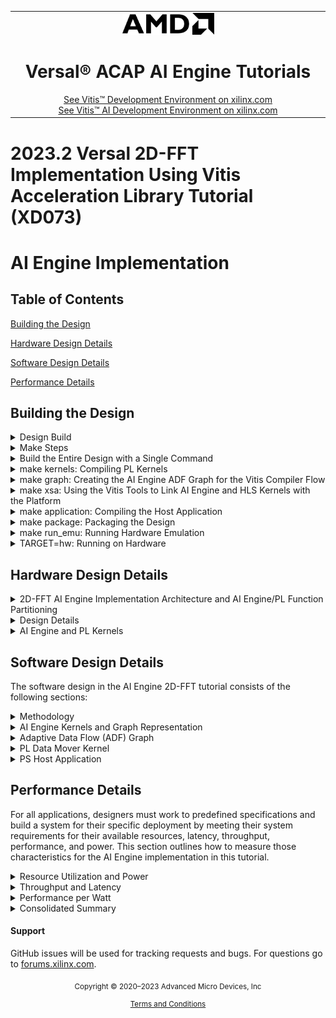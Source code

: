 ﻿<table class="sphinxhide" width="100%">
 <tr width="100%">
    <td align="center"><img src="https://raw.githubusercontent.com/Xilinx/Image-Collateral/main/xilinx-logo.png" width="30%"/><h1>Versal® ACAP AI Engine Tutorials</h1>
    <a href="https://www.xilinx.com/products/design-tools/vitis.html">See Vitis™ Development Environment on xilinx.com</br></a>
    <a href="https://www.xilinx.com/products/design-tools/vitis/vitis-ai.html">See Vitis™ AI Development Environment on xilinx.com</a>
    </td>
 </tr>
</table>

# 2023.2 Versal 2D-FFT Implementation Using Vitis Acceleration Library Tutorial (XD073)

# AI Engine Implementation 

## Table of Contents

[Building the Design](#Building-the-Design)

[Hardware Design Details](#Hardware-Design-Details)

[Software Design Details](#Software-Design-Details)

[Performance Details](#Performance-Details)

## Building the Design

<details>
<summary>Design Build</summary> 

### Design Build

In this section, you build and run the 2D-FFT design using the AI Engine implementation. You compile and integrate the AI Engine design into a larger system design (including the PL kernels and PS host application). Review the [Integrating the Application section in the AI Engine Documentation](https://docs.amd.com/r/en-US/ug1076-ai-engine-environment/Integrating-the-Application-Using-the-Vitis-Tools-Flow) for the general flow.

At the end of this section, the design flow generates a new directory (called `build/`). Underneath are sub-directories named `(cint16_dsns-cfloat_dsns)/fft2d_$(MAT_ROWS)x$(MAT_COLS)/x$(FFT_2D_INSTS)/` (for example, `cint16_dsns/fft2d_1024x2048/x1/`) depending on the datatype `${FFT_2D_DT}`, value of matrix dimensions `${MAT_ROWS}`, `${MAT_COLS}` and the number of instances `$(FFT_2D_INSTS)` chosen in the build. Each sub-directory contains the `hw_emu/` and/or `hw/` subfolders. The respective subfolders contain `Work/` and `libadf.a`, outputs from the AI Engine compiler, the host app executable, and the builds, targeted to `hw` or `hw_emu`, respectively. The `hw_emu/` subfolder contains the build for the hardware emulation. The `hw/` subfolder contains the build for hardware running on a VCK190 board.

</details>

<details>
<summary>Make Steps</summary> 

### Make Steps

To run the following `make` steps (that is, `make kernels`, `make graph`, and so on), you must be in the `AIE/` folder. The options that can be specified in the `make` steps are as follows.

`TARGET:` This can be set to `hw` or `hw_emu` to build the design in the hardware or hardware emulation flow, respectively. The default option is `hw_emu`.

`FFT_2D_INSTS:` This can be set to 1, 5, or 10 to build the design with the number of kernel instances. The default is `1`.

`ITER_CNT:` The number of iterations the design is run. The default is `16`.

`FFT_2D_PT`: FFT 2D point. Permissible values are `64`, `128`, `256`, `512`, and `2048`.

`FFT_2D_DT`: FFT 2D Datatype. Permissible values are `0` and `1` for cint16 and cfloat datatypes.

`MAT_ROWS x MAT_COLS:` Dimensions of the matrix (number of rows in the input matrix x number of cols in the input matrix). Permissible values are `32x64`, `64x128`, `128x256`, `256x512`, and `1024x2048`. The default is `1024x2048`. Automatically configured as `FFT_2D_PT/2, FFT_2D_PT`.

`EN_TRACE:` Flag to enable trace profiling. The default is `0` (disabled). `0` is disabled, and `1` is enabled.

The Makefile uses the following directory references:

```
## Relative fft_2d directory
RELATIVE_PROJECT_DIR := ./

## Absolute fft_2d directory = <user path>/Tutorials/AI_Engine/fft_2d
PROJECT_REPO := $(shell readlink -f $(RELATIVE_PROJECT_DIR))

DESIGN_REPO  := $(PROJECT_REPO)/design
AIE_SRC_REPO := $(DESIGN_REPO)/aie_src
HOST_APP_SRC := $(DESIGN_REPO)/host_app_src
PL_SRC_REPO  := $(DESIGN_REPO)/pl_src

SYSTEM_CONFIGS_REPO    := $(DESIGN_REPO)/system_configs
PROFILING_CONFIGS_REPO := $(DESIGN_REPO)/profiling_configs
EXEC_SCRIPTS_REPO      := $(DESIGN_REPO)/exec_scripts
VIVADO_METRICS_SCRIPTS_REPO := $(DESIGN_REPO)/vivado_metrics_scripts

BASE_BLD_DIR     := $(PROJECT_REPO)/build
FFT_2D_DT_DIR    := $(BASE_BLD_DIR)/cint16_dsns
FFTPT_BLD_DIR    := $(FFT_2D_DT_DIR)/fft2d_$(MAT_ROWS)x$(MAT_COLS)
INSTS_BLD_DIR    := $(FFTPT_BLD_DIR)/x$(FFT_2D_INSTS)
BUILD_TARGET_DIR := $(INSTS_BLD_DIR)/$(TARGET)

REPORTS_REPO := $(PROJECT_REPO)/reports_dir
BLD_REPORTS_DIR := $(REPORTS_REPO)/$(FFT_2D_DT_DIR_VAL)/fft2d_$(MAT_ROWS)x$(MAT_COLS)/x$(FFT_2D_INSTS)

EMBEDDED_PACKAGE_OUT := $(BUILD_TARGET_DIR)/package
EMBEDDED_EXEC_SCRIPT := run_script.sh

WORK_DIR         := Work
```

</details>

<details>
<summary>Build the Entire Design with a Single Command</summary>

### Build the Entire Design with a Single Command

If you are already familiar with the AI Engine and AMD Vitis&trade; kernel compilation flows, you can build the entire design for each case of `FFT_2D_INSTS` with one command:

```bash
make run (default hardware emulation, cint16 datatype, 1 instance, iterations=8, matrix dimentions rows=1024 and columns=2048, no trace-profiling )
```
or 

```bash
make run TARGET=hw FFT_2D_DT=0 FFT_2D_INSTS=5 ITER_CNT=16 EN_TRACE=1 FFT_2D_PT=64 (hardware, cint16 datatype, 5 instances, 16 iterations, enable trace profiling, matrix dimentions rows=32 and columns=64 )
```

This command runs the `make kernels`, ` make graph`, `make xsa`,`make an application`, `make package`, and `make run_emu` for hardware emulation or to run on hardware (VCK190 board) depending on the `TARGET` you specify. The settings also apply to the individual make steps listed below.

Each `make` step to build the design is specified in the following sections. These sections also detail the options used and the location of input and output files in each case. The generated files for each `FFT_2D_INSTS` are placed under an individual directory: `$(BUILD_TARGET_DIR)/`.

</details>

<details>
<summary>make kernels: Compiling PL Kernels</summary> 

### make kernels: Compiling PL Kernels

In this step, the Vitis compiler takes any Vitis compiler kernels (RTL or HLS C) in the PL region of the target platform (`xilinx_vck190_base_202320_1`) and the AI Engine kernels and graphs and compiles them into their respective XO files. The following commands compile the kernels (default `TARGET=hw_emu`, `FFT_2D_INSTS=1`, `ITER_CNT=16`, `FFT_2D_DT=0` and `FFT_2D_PT=2048`).

```
make kernels
```

The expanded command is as follows (for `dma_hls`):

```
mkdir -p $(BUILD_TARGET_DIR); \

cd $(BUILD_TARGET_DIR); \

v++ --target hw_emu --hls.clock 312500000:dma_hls --platform xilinx_vck190_base_202320_1 \
   --save-temps --temp_dir $(BUILD_TARGET_DIR)/_x --verbose -g -c -k dma_hls -D FFT_2D_DT=0 \
   $(DESIGN_REPO)/pl_src/dma_hls.cpp -o $(BUILD_TARGET_DIR)/dma_hls.hw_emu.xo
```

See [this page](https://docs.amd.com/r/en-US/ug1393-vitis-application-acceleration/v-Command) for a detailed description of all Vitis compiler switches. The following table provides a summary of the switches used.

|Switch|Description|
|  ---  |  ---  |
|--target \| -t [hw\|hw_emu]|Specifies the build target.|
|--platform \| -f|Specifies the name of a supported acceleration platform as specified by the $PLATFORM_REPO_PATHS environment variable or the full path to the platform XPFM file.|
|--save-temps \| -s|Directs the Vitis compiler command to save intermediate files/directories created during the compilation and link process. Use the `--temp_dir` option to specify a location to write the intermediate files to.|
|--temp_dir <string>|This allows you to manage the location where the tool writes temporary files created during the build process. The temporary results are written by the Vitis compiler, and then removed, unless the `--save-temps` option is also specified.|
|--verbose|Display verbose/debug information.|
|--compile \| -c|Required for compilation to generate XO files from kernel source files.|
|--kernel \<arg\>\|-k \<arg\>|Compile only the specified kernel from the input file. Only one -k option is allowed per Vitis compiler command.|
|--output \| -o|Specifies the name of the output file generated by the V++ command. The DMA HLS kernels output should be XO.|

|Input|Description|
|  ---  |  ---  |
|$(PL_SRC_REPO)/dma_hls.cpp|Defines the data mover PL kernel.|

|Output|Description|
|  ---  |  ---  |
|$(BUILD_TARGET_DIR)/dma_hls.hw_emu.xo|The data mover kernel object file.|

</details>

<details>
<summary>make graph: Creating the AI Engine ADF Graph for the Vitis Compiler Flow</summary>

### make graph: Creating the AI Engine ADF Graph for Vitis Compiler Flow

An ADF graph can be connected to an extensible Vitis platform (the graph I/Os can be connected to platform ports or ports on Vitis kernels through Vitis compiler connectivity directives).

* The AI Engine ADF C++ graph of the design contains AI Engine kernels and PL kernels.
* All interconnects between kernels are defined in the C++ graph
* All interconnections to external I/O are fully specified in the C++ simulation testbench (`graph.cpp`) that instantiates the C++ ADF graph object.

To compile the graph using the Makefile flow type (default `FFT_2D_DT=0`, `TARGET=hw_emu`, `FFT_2D_INSTS=1`, `ITER_CNT=16`, `EN_TRACE=0`, `FFT_2D_PT=2048`):

```
make graph
```

The following AI Engine compiler command compiles the AI Engine design graph:

```
cd $(BUILD_TARGET_DIR); \

aiecompiler -include=$(AIE_SRC_REPO) -include=<DSPLIB_ROOT>/L1/include/aie \
   -include=<DSPLIB_ROOT>/L1/src/aie \
   -include=<DSPLIB_ROOT>/L1/tests/aie/inc \
   -include=<DSPLIB_ROOT>/L1/tests/aie/src \
   -include=<DSPLIB_ROOT>/L2/include/aie \
   -include=<DSPLIB_ROOT>/L2/tests/aie/common/inc \
   --verbose --Xpreproc="-DFFT2D_INSTS=1" --Xpreproc="-DMAT_ROWS=1024" --Xpreproc="-DMAT_COLS=2048" --Xpreproc="-DFFT_2D_DT=0" \
   --platform=<PLATFORM_REPO_PATHS/xilinx_vck190_base_202320_1>/xilinx_vck190_base_202320_1.xpfm \
   --log-level=5 --test-iterations=2 --dataflow --heapsize=7000 \
   --Xchess="main:bridge.llibs=softfloat m" --workdir=Work $(AIE_SRC_REPO)/graph.cpp 2>&1 | tee -a aiecompiler.log 

 ```

See [this page](https://docs.amd.com/r/en-US/ug1076-ai-engine-environment) for full AI Engine programming environment documentation.

The following table provides a summary of the switches used.

|Switch|Description|
|  ---  |  ---  |
|--include=\<string\>|Specify compile-time include directory (zero or more).|
|--verbose\|-v|Verbose output of the AI Engine compiler emits compiler messages at various stages of compilation. These debug and tracing logs provide useful messages on the compilation process.|
|--Xpreproc="-D\<Pre-processor Macro String\>"|Specify compile time macro.|
|--Xchess="\<Chess Make Options\>"|Specify compile time chess make options; "main:bridge.llibs=softfloat m" enables floating point operations.|
|--heapsize=\<int\>|Heap size in bytes.|
|--log-level=\<int\>|Log level for verbose logging (default=1).|
|--workdir=\<string\>|By default, the compiler writes all outputs to a sub-directory of the current directory, called Work. Use this option to specify a different output directory.|

The following is a description of the output objects that results from executing the AI Engine compiler (`aiecompiler`) command.

|Inputs Sources|Description|
|  ---  |  ---  |
|$(AIE_SRC_REPO)/graph.cpp|Defines the row wise and col wise FFT graph objects.|

|Output Objects|Description|
|  ---  |  ---  |
|$(BUILD_TARGET_DIR)/libadf.a|Compiled AI Engine design graph.|
|$(BUILD_TARGET_DIR)/Work/|Directory that contains all outputs of the AI Engine compiler.|
</details>

<details>
<summary>make xsa: Using the Vitis Tools to Link AI Engine and HLS Kernels with the Platform</summary>

### make xsa: Using the Vitis Tools to Link AI Engine and HLS Kernels with the Platform

After the AI Engine kernels and graph and PL HLS kernels have been compiled, you can use the Vitis compiler to link them with the platform to generate aN XSA file.

The Vitis tools allow you to integrate the AI Engine, HLS, and RTL kernels into an existing extensible platform. This is an automated step from a software developer perspective where the hardware designer provides the platform chosen. Alternatively, you can use one of the many extensible base platforms provided by AMD and the Vitis tools to build the hardware design and integrate the AI Engine and PL kernels.
 
To test this feature in this tutorial, use the base VCK190 platform to build the design. The command to run this step is shown in the following example (default `TARGET=hw_emu`, `FFT_2D_INSTS=1`, `ITER_CNT=16`, `EN_TRACE=0`, `FFT_2D_PT=2048`):

```
make xsa
``` 

The expanded command is as follows:

```
cd $(BUILD_TARGET_DIR);	\

v++ -l --platform xilinx_vck190_base_202320_1 --save-temps \
   --temp_dir $(BUILD_TARGET_DIR)/_x --verbose -g --clock.freqHz 312500000:dma_hls_0 \
   --clock.defaultTolerance 0.001 --config $(SYSTEM_CONFIGS_REPO)/x1.cfg \
   --vivado.prop fileset.sim_1.xsim.simulate.log_all_signals=true \
   -t hw_emu -o $(BUILD_TARGET_DIR)/vck190_aie_fft_2d.hw_emu.xsa \
   $(BUILD_TARGET_DIR)/dma_hls.hw_emu.xo \
   $(BUILD_TARGET_DIR)/libadf.a

```

If `EN_TRACE` is enabled, the following Vitis compiler flags are also set:

```
   --profile.data dma_hls:all:all or profile.data dma_hls:all:strmInp_from_colwiseFFT (for higher instances) \
   --profile.trace_memory DDR

```
For higher values of `FFT_2D_INSTS`, only the `strmInp_from_colwiseFFT` port is profiled to avoid too much data.

See [this page](https://docs.amd.com/r/en-US/ug1393-vitis-application-acceleration/Building-the-Device-Binary) for a detailed description of Vitis linking options.

|Switch|Description|
|  ---  |  ---  |
|--platform \| -f|Specifies the name of a supported acceleration platform as specified by the $PLATFORM_REPO_PATHS environment variable or the full path to the platform XPFM file.|
|--save-temps \| -s|Directs the V++ command to save intermediate files/directories created during the compilation and link process. Use the `--temp_dir` option to specify a location to write the intermediate files to.|
|--temp_dir <string>|This allows you to manage the location where the tool writes temporary files created during the build process. The temporary results are written by the Vitis compiler, and then removed, unless the `--save-temps` option is also specified.|
|--verbose|Display verbose/debug information.|
|--config <config_file>|Specifies a configuration file containing V++ switches.|
|--output \| -o|Specifies the name of the output file generated by the V++ command. In this design the outputs of the DMA HLS kernels and the PL kernels interfacing with the AI Engine are in XO files.|
|--profile.data [<kernel_name>\|all]:[<cu_name>\|all]:[<interface_name>\|all]\(:[counters\|all]\)|Enables monitoring of data ports through the monitor IPs. This option needs to be specified during linking. See [this page](https://docs.amd.com/r/en-US/ug1393-vitis-application-acceleration/profile-Options) for detailed profiling options.|
|--profile.trace_memory \<FIFO\>:\<size\>\|\<MEMORY\>[\<n\>]|When building the hardware target \(-t=hw\), use this option to specify the type and amount of memory to use for capturing trace data. See [this page](https://docs.amd.com/r/en-US/ug1393-vitis-application-acceleration/profile-Options) for detailed profiling options.|

The information to tell the linker how to connect the AI Engine and PL kernels together is described in a configuration file, `system_configs/x$(FFT_2D_INSTS).cfg`. The file describes the overall connection scheme of the system.

```
[connectivity]
nk=dma_hls:1:dma_hls_0

#Connections For FFT-2D Insts 0...
stream_connect=dma_hls_0.strmOut_to_rowiseFFT:ai_engine_0.DataIn0
stream_connect=ai_engine_0.DataOut0:dma_hls_0.strmInp_from_rowiseFFT
stream_connect=dma_hls_0.strmOut_to_colwiseFFT:ai_engine_0.DataIn1
stream_connect=ai_engine_0.DataOut1:dma_hls_0.strmInp_from_colwiseFFT

[advanced]
## Disable Profiling in hw_emu so that it is faster...
param=hw_emu.enableProfiling=false



```

See [this page](https://docs.amd.com/r/en-US/ug1393-vitis-application-acceleration/Vitis-Compiler-Configuration-File) for a detailed description of the Vitis compiler configuration file.


|Switch|Comment|
|  ---  |  ---  |
|--connectivity.nk|Number of kernels. `dma_hls:1:dma_hls_0` means that the Vitis compiler should instantiate one dma_hls kernel and name the instance `dma_hls_0`.|
|--connectivity.stream_connect|How the kernels will connect to IPs, platforms, or other kernels. The output of the AI Engine compiler tells you the interfaces that need to be connected. `dma_hls_0.strmOut_to_rowiseFFT:ai_engine_0.DataIn0` means that the Vitis compiler should connect the port `strmOut_to_rowiseFFT` of the `dma_hls` PL kernel to the shim channel of the AI Engine with the logical name `DataIn0`, defined in `$(AIE_SRC_REPO)/graph.cpp` as part of the PLIO instantiation.|
|param=compiler.addOutputTypes=hw_export| This option tells the Vitis compiler that besides creating an XSA file, it also outputs an XSA file which is needed to create a post-Vivado fixed platform for Vitis software development.|

The Vitis compiler calls the AMD Vivado&trade; IP integrator under the hood to build the design. The platform and kernels are input to the Vivado Design Suite, which produces a simulation XSA or an XSA after running place and route on the design. The point at which the XSA is produced from Vivado depends on the `-target` option set on the Vitis compiler command line. 

You can now view the Vivado project, which is located in the `$(BUILD_TARGET_DIR)/_x/link/vivado/vpl/prj` directory. You have now generated the XSA file that will be used to execute your design on the platform.

</details>

<details>
<summary>make application: Compiling the Host Application</summary> 

### make application: Compiling the Host Application

You can compile the host application by following the typical cross-compilation flow for the Cortex A72. To build the application, run the following command (default `FFT_2D_DT=0`, `FFT_2D_INSTS=1`, `ITER_CNT=16`, `FFT_2D_PT=2048`):

```
make application
```
or

```
cd $(BUILD_TARGET_DIR);	\

aarch64-xilinx-linux-g++ -mcpu=cortex-a72.cortex-a53 -march=armv8-a+crc -fstack-protector-strong\
   -D_FORTIFY_SOURCE=2 -Wformat -Wformat-security -Werror=format-security --sysroot=$(SDKTARGETSYSROOT) -O -c\
   -std=c++14 -D__linux__ -D__PS_ENABLE_AIE__ -DXAIE_DEBUG -DFFT2D_INSTS=1 -DITER_CNT=8 -DFFT_2D_DT=0\
   -DMAT_ROWS=1024 -DMAT_COLS=2048 -I$(SDKTARGETSYSROOT)/usr/include/xrt -I$(XILINX_VITIS)/aietools/include/\
   -I$(SDKTARGETSYSROOT)/usr/include -I$(SDKTARGETSYSROOT)/usr/lib -I$(AIE_SRC_REPO) -I$(HOST_APP_SRC)\
   -I$(DSPLIB_ROOT)/L1/include/aie -I$(DSPLIB_ROOT)/L1/src/aie -I$(DSPLIB_ROOT)/L1/tests/aie/inc\
   -I$(DSPLIB_ROOT)/L1/tests/aie/src -I$(DSPLIB_ROOT)/L2/include/aie -I$(DSPLIB_ROOT)/L2/tests/aie/common/inc\
   $(BUILD_TARGET_DIR)/$(WORK_DIR)/ps/c_rts/aie_control_xrt.cpp -o $(BUILD_TARGET_DIR)/app_control.o

aarch64-xilinx-linux-g++ -mcpu=cortex-a72.cortex-a53 -march=armv8-a+crc -fstack-protector-strong\
   -D_FORTIFY_SOURCE=2 -Wformat -Wformat-security -Werror=format-security --sysroot=$(SDKTARGETSYSROOT) -O -c\
   -std=c++14 -D__linux__ -D__PS_ENABLE_AIE__ -DXAIE_DEBUG -DFFT2D_INSTS=1 -DITER_CNT=16 -DFFT_2D_DT=0\
   -DMAT_ROWS=1024 -DMAT_COLS=2048 -I$(SDKTARGETSYSROOT)/usr/include/xrt -I$(XILINX_VITIS)/aietools/include/\
   -I$(SDKTARGETSYSROOT)/usr/include -I$(SDKTARGETSYSROOT)/usr/lib -I$(AIE_SRC_REPO) -I$(HOST_APP_SRC)\
   -I$(DSPLIB_ROOT)/L1/include/aie -I$(DSPLIB_ROOT)/L1/src/aie -I$(DSPLIB_ROOT)/L1/tests/aie/inc\
   -I$(DSPLIB_ROOT)/L1/tests/aie/src -I$(DSPLIB_ROOT)/L2/include/aie -I$(DSPLIB_ROOT)/L2/tests/aie/common/inc\
   $(HOST_APP_SRC)/fft_2d_aie_app.cpp -o $(BUILD_TARGET_DIR)/fft_2d_aie_app.o -L$(SDKTARGETSYSROOT)/usr/lib\
   -L$(XILINX_VITIS)/aietools/lib/aarch64.o -L$(XILINX_VITIS)/aietools/lib/lnx64.o -ladf_api_xrt -lxrt_coreutil

aarch64-xilinx-linux-g++ -mcpu=cortex-a72.cortex-a53 -march=armv8-a+crc -fstack-protector-strong
   -D_FORTIFY_SOURCE=2 -Wformat -Wformat-security -Werror=format-security --sysroot=$(SDKTARGETSYSROOT)\
   $(BUILD_TARGET_DIR)/app_control.o $(BUILD_TARGET_DIR)/fft_2d_aie_app.o -L$(SDKTARGETSYSROOT)/usr/lib\
   -L$(XILINX_VITIS)/aietools/lib/aarch64.o -L$(XILINX_VITIS)/aietools/lib/lnx64.o\
   -ladf_api_xrt -lxrt_coreutil -o $(BUILD_TARGET_DIR)/fft_2d_aie_xrt.elf
```

See [this page](https://xilinx.github.io/XRT/master/html/index.html) for XRT documentation. See [this page](https://docs.amd.com/r/en-US/ug1393-vitis-application-acceleration/Best-Practices-for-Host-Programming) for details of host application programming.


|Switch|Description|
|  ---  |  ---  |
|-O \| Optimize.| Optimizing compilation takes more time and a lot more memory for a large function. With -O, the compiler tries to reduce code size and execution time, without performing any of the optimizations that can take a great deal of compilation time.|
|-D__linux__|
|-DXAIE_DEBUG|Enable debug interface capabilities where certain core status, event status, or stack trace can be dumped out.|
|-D\<Pre-processor Macro String\>=\<value\>|Pass pre-processor macro definitions to the cross-compiler.|
|-I \<dir\>|Add the directory `dir` to the list of directories to be searched for header files.|
|-o \<file\>|Place output in file `<file>`. This applies regardless of the output being produced, whether it be an executable file, an object file, an assembler file, or preprocessed C code.|
|--sysroot=\<dir\>|Use `dir` as the logical root directory for headers and libraries. For example, if the compiler normally searches for headers in `/usr/include` and libraries in `/usr/lib`, it instead searches `dir/usr/include` and `dir/usr/lib`. This is automatically set by the `env_setup.sh` script.|
|-l\<library\>|Search the library named `library` when linking. The 2D-FFT tutorial requires the `adf_api_xrt` and `xrt_coreutil` libraries.|
|-L \<dir\>|Add directory `<dir>` to the list of directories to be searched for `-l`.|

The following is a description of the input sources compiled by the AI Engine compiler command. 

|Inputs Sources|Description|
|  ---  |  ---  |
|$(HOST_APP_SRC)/fft_2d_aie_app.cpp|Source application file for the `fft_2d_aie_xrt.elf` that will run on an A72 processor.|
|$(BUILD_TARGET_DIR)/Work/ps/c_rts/aie_control_xrt.cpp|This is the AI Engine control code generated implementing the graph APIs for the Lenet graph.|

The following is a description of the output objects that results from executing the AI Engine compiler command with the above inputs and options. 

|Output Objects|Description|
|  ---  |  ---  |
|$(BUILD_TARGET_DIR)/fft_2d_aie_xrt.elf|The executable that will run on an A72 processor.|

</details>

<details>
<summary>make package: Packaging the Design</summary> 

### make package: Packaging the Design

With the AI Engine outputs created, and the new platform, you can now generate the programmable device image (PDI) and a package to be used on an SD card. The PDI contains all the executables, bitstreams, and device configurations. The packaged SD card directory contains everything to boot Linux, the generated applications, and the XCLBIN.

The command to run this step is as follows (default `TARGET=hw_emu`, `EN_TRACE=0`, `FFT_2D_DT=0`, `FFT_2D_INSTS=1`, and `FFT_2D_PT=2048`):

```
make package
``` 

or

```
cp $(PROJECT_REPO)/run_script.sh $(BUILD_TARGET_DIR)/
cd$(BUILD_TARGET_DIR);	\

v++ -p -t hw --save-temps --temp_dir $(BUILD_TARGET_DIR)/_x -f xilinx_vck190_base_202320_1\
   --package.rootfs $(XLNX_VERSAL)/rootfs.ext4\
   --package.kernel_image $(XLNX_VERSAL)/Image --package.boot_mode=sd\
   --package.out_dir $(BUILD_TARGET_DIR)/package --package.image_format=ext4\
   --package.sd_file $(BUILD_TARGET_DIR)/fft_2d_aie_xrt.elf \
   $(BUILD_TARGET_DIR)/vck190_aie_fft_2d.hw.xsa $(BUILD_TARGET_DIR)/libadf.a \
   --package.defer_aie_run \
```

If `EN_TRACE` is enabled, the following Vitis compiler flags are also set:

```
   --package.sd_file $(PROFILING_CONFIGS_REPO)/xrt.ini
```

If `XRT_ROOT` is set, the following Vitis compiler flags are also set:

```
   --package.sd_dir $(XRT_ROOT)
```

See [this page](https://docs.amd.com/r/en-US/ug1076-ai-engine-environment/Packaging) for more details about packaging the system.

|Switch|Description|
|  ---  |  ---  |
|--target \| -t [hw\|hw_emu]|Specifies the build target.|
|--package \| -p|Packages the final product at the end of the Vitis compile and link build process.|
|--package.rootfs \<arg\>|Where \<arg\> specifies the absolute or relative path to a processed Linux root file system file. The platform RootFS file is available for download from xilinx.com. Refer to the [Vitis Software Platform Installation](https://docs.amd.com/r/en-US/ug1393-vitis-application-acceleration/Installation) for more information.|
|--package.kernel_image \<arg\>|Where \<arg\> specifies the absolute or relative path to a Linux kernel image file. Overrides the existing image available in the platform. The platform image file is available for download from xilinx.com. Refer to the [Vitis Software Platform Installation](https://docs.amd.com/r/en-US/ug1393-vitis-application-acceleration/Installation) for more information.|
|--package.boot_mode \<arg\>|Where \<arg\> specifies <ospi\|qspi\|sd>. Boot mode used for running the application in emulation or on hardware.|
|--package.image_format|Where \<arg\> specifies the \<ext4\|fat32\> output image file format. `ext4` is the Linux file system and `fat32` is the Windows file system.|
|--package.sd_file|Where \<arg\> specifies an ELF or other data file to package into the `sd_card` directory/image. This option can be used repeatedly to specify multiple files to add to the `sd_card` directory.|
|--package.defer_aie_run| Load the AI Engine application with the ELF file, but wait to run it until graph run directs it. This is required in the PS based AI Engine flow.|

|Inputs Sources|Description|
|  ---  |  ---  |
|$(PLATFORM_REPO_PATHS)/sw/versal/xrt|The PS host application needs the XRT headers in this folder to execute.|
|$(PLATFORM_REPO_PATHS)/sw/versal/xilinx-versal/rootfs.ext4|The root filesystem file for PetaLinux.|
|$(PLATFORM_REPO_PATHS)/sw/versal/xilinx-versal/Image|The pre-built PetaLinux image that the processor boots from.|
|$(BUILD_TARGET_DIR)/fft_2d_aie_xrt.elf|The PS host application executable created in the `make application` step.|
|$(BUILD_TARGET_DIR)/vck190_aie_fft_2d.hw_emu.xsa|The XSA file created in the `make xsa` step.|
|$(BUILD_TARGET_DIR)/libadf.a|The compiled AI Engine design graph created in the `make graph` step.|

The Vitis compiler package step output is the package directory containing the contents to run hardware emulation.

|Output Objects|Description|
|  ---  |  ---  |
|$(BUILD_TARGET_DIR)/package|The hardware emulation package that contains the boot file, hardware emulation launch script, PLM and PMC boot files, PMC and QEMU command argument specification files, and Vivado simulation folder.|

</details>

<details>
<summary>make run_emu: Running Hardware Emulation</summary>

### make run_emu: Running Hardware Emulation

After packaging, everything is set to run hardware emulation. To run emulation, use the following command (default `TARGET=hw_emu`):

```
make run_emu 
```

or

```
###########################################################################
Hardware Emulation Goto:
$(BUILD_TARGET_DIR)/package

and do:
./launch_hw_emu.sh or ./launch_hw_emu.sh -g (for waveform viewer)...

```

When hardware emulation is launched, you see the QEMU simulator load. Wait for the autoboot countdown to go to zero. After a few minutes, the root Linux prompt comes up:

```bash
root@versal-rootfs-common-2023_2:~#
```

After the root prompt comes up, run the following commands to run the design:  

```
mount /dev/mmcblk0p1 /mnt
cd /mnt
./fft_2d_aie_xrt.elf a.xclbin
```

The `fft_2d_aie_xrt.elf` executes. After a few minutes, you should see the output with `TEST PASSED` on the console. When this is shown, run the following keyboard command to exit the QEMU instance:

```
#To exit QEMU Simulation
Press Ctrl+A, let go of the keyboard, and then press x 
```

To run with waveform, do the following:

```
cd $(BUILD_TARGET_DIR)/package
./launch_hw_emu.sh -g
```

The XSIM Waveform Viewer is launched. Drag and drop the signals into the viewer and click **Play** to start the emulation. Return to the terminal and wait for the Linux prompt to appear. In the XSIM Waveform Viewer, you see the signals you added to the waveform adjusting over the execution of the design. When done, hit the pause button and close the window to end the emulation.

The following figure shows a waveform view of the 32x64 - 1x design.

![Image of 2D-FFT AIE HW_EMU Run Waveform View For 32x64-1x Design](images/fft_2d_aie_hw_emu_waveform_view_32x64_x1.PNG)

</details>

<details>
<summary>TARGET=hw: Running on Hardware</summary>

### Running on Hardware

To run the design in hardware, rerun the following `make` steps with `TARGET=hw` and other applicable options (see the preceding `make` steps previously specified).

```
make kernels TARGET=hw
make xsa TARGET=hw 
make package TARGET=hw 
```

These commands create a `$(BUILD_TARGET_DIR)` folder with the kernels, XSA, and `package` for a hardware run.

Run the following step to set up the execution file, generated images, and base images (`$(BUILD_TARGET_DIR)/package/sd_card` and `$(BUILD_TARGET_DIR)/package/sd_card.img`).

```
make run_emu TARGET=hw 
```

These commands create a `build/hw` folder with the kernels, XSA, and `package` for a hardware run. Follow steps 1-9 to run the `fft_2d_aie_xrt.elf` executable on your VCK190 board.

**Step 1.** Ensure your board is powered off.

**Step 2.** Use an SD card writer (such as balenaEtcher) to flash the `sd_card.img` file to an SD card.

**Step 3.** Plug the flashed SD card into the top slot of the VCK190 board.

**Step 4.** Set the switch (`SW1 Mode\[3:0\]=1110 = OFF OFF OFF ON`).

**Step 5.** Connect your computer to the VCK190 board using the USB cable included with the board.

**Step 6.** Open a TeraTerm terminal and select the correct COM port. Set the port settings to the following:

```
Port: <COMMXX>
Speed: 115200
Data: 8 bit
Parity: none
Stop Bits: 1 bit
Flow control: none
Transmit delay: 0 msec/char 0 msec/line
```

**Step 7.** Power on the board.

**Step 8.** Wait until you see the `root@versal-rootfs-common-2023_2` Linux command prompt. Press **Enter** a few times to get past any `xinit` errors.

**Step 9.** Run the following commands in the TeraTerm terminal:

```
mount /dev/mmcblk0p1 /mnt
cd /mnt
./fft_2d_aie_xrt.elf a.xclbin
```

</details>

## Hardware Design Details
<details>
<summary>2D-FFT AI Engine Implementation Architecture and AI Engine/PL Function Partitioning</summary>

### 2D-FFT AI Engine Implementation Architecture and AI Engine/PL Function Partitioning

The following figure shows a high-level block diagram of the design. The test harness consists of the AI Engine and data mover HLS kernels (`dma_hls`). In this setup, there is an AXI4-Stream interface between the data mover kernels and AI Engines, with a data width of 128 bits. The data mover kernels and the AI Engine array interface run at 312.5 MHz.

The data mover is a PL-based data generator and checker. It generates impulse input and checks the output of the row-wise FFT core for its response. It then generates the transposed pattern of the row-wise FFT output, feeds that to the col-wise FFT core, and checks its output.

![Image of 2D-FFT AIE Implementation Architecture](images/fft_2d_aie_block_diagram.PNG)

</details>

<details>
<summary>Design Details</summary>

### Design Details

The design in this tutorial starts with a base platform containing the control interface and processing system (CIPS), NoC, AI Engine, and the interfaces among them. The Vitis compiler linker step builds on top of the base platform by adding the AI Engine graphs and PL kernels. To add the various functions in a system-level design, PL kernels are added to the base platform depending on the application (that is, the PL kernels present in each design might vary). An ADF graph is connected to an extensible Vitis platform. The graph I/Os is connected to the platform ports or ports on Vitis kernels through the Vitis compiler connectivity directives. In the design, the components are added by the Vitis compiler `-l` step (see [make XSA](#make-xsa-using-the-vitis-tools-to-link-ai-engine-and-hls-kernels-with-the-platform)) and include the following:


* `libadf.a`
* Data mover kernel (`dma_hls.[hw|hw_emu].xo`)
* Connection interfaces defined in the system configuration file

To see a schematic view of the design with the extended platform, as shown in the following figure, open the following in Vivado:

```
`build/fft2d_$(MAT_ROWS)x$(MAT_COLS)/x$(FFT_2D_INSTS)/[hw|hw_emu]/_x/link/vivado/vpl/prj/prj.xpr`
```

![Image of 2D-FFT AIE 1x Vivado BD](images/fft_2d_aie_1x_vivado_bd.PNG)

In this design, the 2D FFT computation happens in two stages: the first computation is across the row vectors, and the second is performed across the column vectors. The input data is accessed linearly and streamed to the AI Engines, which perform `MAT_COLS( default 2048 )` point FFT. The data from the AI Engines is streamed to a PL kernel, where it is checked against the expected pattern (the first row should be one, and the remaining should be 0). If there is a mismatch, it is recorded in the variable `stage0_errCnt`. The transposed pattern of the output of the row vectors is then linearly streamed into another AI Engine, which performs `MAT_ROWS( default 1024 )` point FFT. The output is streamed into a data mover kernel again and is checked against the expected pattern (all values should be 1). If there is a mismatch, it is stored in the variable `stage1_errCnt`. Finally, the sum of `stage0_errCnt` and `stage1_errCnt` is returned from the kernel, which is read in the host app to determine whether the test has passed or failed.

The system debugging and profiling IP (DPA) is added to the PL region of the device to capture AI Engine runtime trace data if the `EN_TRACE` option is enabled in the design. The `dma_hls` kernel and the AI Engine array interface operate at 312.5 MHz. Unlike the HLS/DSP implementation, this design has no clock domain crossing in the PL region.

</details>

<details>
<summary>AI Engine and PL Kernels</summary>

### AI Engine and PL Kernels

The top-level AI Engine graph, `graph.cpp`, contains two sub-graphs: `FFTrows_graph` and `FFTcols_graph`. Each sub-graph contains the individual AI Engine kernel, `*FFTrow_gr.getKernels()`, and `*FFTcol_gr.getKernels()`, which performs `MAT_COLS` and `MAT_ROWS` point FFT respectively.

#### dma_hls

The PL-based data movers consist of the `dma_hls` kernel, which generates impulse input and checks the output of each FFT stage for the expected pattern.

* It internally comprises four loops (`mm2s0`, `s2mm0`, `mm2s1`, and `s2mm1`), with `s2mm0` - `mm2s1` sequenced one after the other and wrapped into the `dmaHls_rowsToCols` function. `mm2s0`, `dmaHls_rowsToCols`, and `s2mm1` are concurrently scheduled.
* The data width is 128 bits at both the AXI4-stream I/O sides, running at 312.5 MHz.

</details>

## Software Design Details

The software design in the AI Engine 2D-FFT tutorial consists of the following sections:

<details>
<summary>Methodology</summary>

### Methodology

The following figure elaborates on the AI Engine implementation methodology.

![Image of 2D-FFT AIE Implementation Methodology](images/fft_2d_aie_block_diagram_methodology.PNG)

#### AI Engine

##### Independent Cores

Both AI Engine graphs for `FFTrows_graph` and `FFTcols_graph` are to be configured to be independent, with runtime ratios set to >= 0.6 so that each can be run independently of the other.

```
...
runtime<ratio>(*FFTrow_gr.getKernels()) = 0.6;
...
runtime<ratio>(*FFTcol_gr.getKernels()) = 0.6;
...
```

##### Window Streaming Buffer Config

The `FFTrows_graph` graph performs the `MAT_COLS` point FFT and runs for the `MAT_ROWS` number of iterations. For the `FFTcols_graph` graph, increase the `TP_WINDOW_VSIZE` to `MAT_COLS` instead of `MAT_ROWS,` and it does `MAT_ROWS` point FFT, but runs for `MAT_ROWS` number of iterations instead of `MAT_COLS`. This reduces the ping-pong overhead, which improves the overall throughput. 

Large windows may result in mapper errors due to excessive memory usage. The increased `TP_WINDOW_VSIZE` reduces ping-pong overhead but increases the utilization of AIE cores and, thereby, the power consumption. In this design, due to the rows to cols ratio being 1:2, the `TP_WINDOW_VSIZE` of both graphs are also in the same ratio, which gives an additional increase in throughput with minimal increase in utilization.

```
...
// TP_WINDOW_VSIZE for FFTrows_graph...
#define FFT_ROW_TP_WINDOW_VSIZE MAT_COLS

// TP_WINDOW_VSIZE for FFTcols_graph
// Increasing the "TP__WINDOW _VSIZE" so that the ping-pong overhead is less
// Assigning it as MAT_COLS instead of MAT_ROWS...
#define FFT_COL_TP_WINDOW_VSIZE MAT_COLS

////////////////////////////////////////////////////////
// FFT_2D Datatype related Macros
// Datatype can be:
// cint16 (Default) or cfloat...
// 0=cint16(Default)
// 1=cfloat
#if FFT_2D_DT == 0

   // Input data type...
   #define FFT_2D_TT_DATA cint16
   // Twiddle Factor data type...
   #define FFT_2D_TT_TWIDDLE cint16
   
   // FFTrows_graph I/O WINDOW BUFF SIZE IN BYTES...
   #define FFT_ROW_WINDOW_BUFF_SIZE (FFT_ROW_TP_WINDOW_VSIZE * 4)
   // FFTcols_graph I/O WINDOW BUFF SIZE IN BYTES...
   #define FFT_COL_WINDOW_BUFF_SIZE (FFT_COL_TP_WINDOW_VSIZE * 4)
   
#elif FFT_2D_DT == 1

   // Input data type...
   #define FFT_2D_TT_DATA cfloat
   // Twiddle Factor data type...
   #define FFT_2D_TT_TWIDDLE cfloat
   
   // FFTrows_graph I/O WINDOW BUFF SIZE IN BYTES...
   #define FFT_ROW_WINDOW_BUFF_SIZE (FFT_ROW_TP_WINDOW_VSIZE * 8)
   // FFTcols_graph I/O WINDOW BUFF SIZE IN BYTES...
   #define FFT_COL_WINDOW_BUFF_SIZE (FFT_COL_TP_WINDOW_VSIZE * 8)
   
#endif
...
```

#### Data Mover

##### Data Generation/Checking and Sequencing

The data mover comprises four loops: `mm2s0`, `s2mm0`, `mm2s1`, and `s2mm1`. The `s2mm0` and `mm2s1` functions are wrapped into a single function, `dmaHls_rowsToCols`. Within that, the execution sequence, `s2mm0` is followed by `mm2s1`. The `s2mm0` and `s2mm1` functions check the row-wise and col-wise FFT output, respectively, against the expected golden output.

##### Concurrent Scheduling

Concurrent scheduling is required so that each function runs independently and the execution of one function is not blocking the other. The concurrent scheduling of the three functions `mm2s0`, `dmaHls_rowsToCols`, and `s2mm1` is achieved using `#pragma HLS DATAFLOW` as shown in the following example.

```
#pragma HLS DATAFLOW
...
LOOP_ITER_MM2S0:for(int i = 0; i < iterCnt; ++i)
{
   #pragma HLS loop_tripcount min=1 max=8
   
   mm2s0(strmOut_to_rowiseFFT, matSz);
}

LOOP_ITER_S2MM0_TO_MM2S1:for(int i = 0; i < iterCnt; ++i)
{
   #pragma HLS loop_tripcount min=1 max=8
   
   dmaHls_rowsToCols(strmInp_from_rowiseFFT, strmOut_to_colwiseFFT, \
                     matSz, rows, cols, stg0_errCnt, goldenVal);
}

LOOP_ITER_S2MM1:for(int i = 0; i < iterCnt; ++i)
{
   #pragma HLS loop_tripcount min=1 max=8
   
   s2mm1(strmInp_from_colwiseFFT, matSz, stg1_errCnt, goldenVal);
}
...
```

##### Vitis HLS Scheduling and Dataflow View

The following figure shows the data mover scheduler view.

![Image of Datamover Scheduler View](images/dma_hls_scheduler_view.PNG)

The following figure shows the data mover dataflow view.

![Image of Datamover Dataflow View](images/dma_hls_dataflow_view.PNG)

The following figure shows the data mover functional call graph view.

![Image of Datamover functional call graph View](images/fft_2d_aie_functional_call_graph_view.PNG)

#### Streaming Interface Data Width

The streaming interface data width is kept at 128-bits to reduce read/write overhead while processing data.

#### Frequency Selection

AI Engine kernels are configured for `cint16 / 4bytes`, and the streaming interface is at `128bit / 16bytes`. The frequency of the AI Engine array is 1.00 GHz, and the data mover is kept at 312.5 MHz.

</details>

<details>
<summary>AI Engine Kernels and Graph Representation</summary>

### AI Engine Kernels and Graph Representation

An AI Engine kernel is a C/C++ program written using specialized intrinsic calls that target the VLIW vector processor. The AI Engine compiler compiles the kernel code to produce an executable ELF file for each AI Engines used in the design. These kernels can be stitched together as AI Engine graphs written in C++. In this design, the AI Engine compiler summarizes compilation results. Review the [AI Engine Kernel Programming](https://docs.amd.com/r/en-US/ug1079-ai-engine-kernel-coding) section in the AI Engine documentation for a high-level overview of kernel programming. You can view the graph by running the following command:

`vitis_analyzer $(BUILD_TARGET_DIR)/Work/graph.aiecompile_summary`

The following figures show the graph representation of the AI Engine kernels (default FFT 2048 point and FFT 1024 point, `FFT_2D_INSTS=1`). In addition to the compute units, there are the twiddle factor LUTs (`fft_lut_tw*`) and temporary buffers for FFT stages (`fft_2048/1024_tmp*`).

![Image of 2D-FFT AI Engine 2K point Graph](images/fft_2d_aie_fft_rows_graph_for_2kpt_1x.PNG)
![Image of 2D-FFT AI Engine 1K point Graph](images/fft_2d_aie_fft_cols_graph_for_1kpt_1x.PNG)

</details>

<details>
<summary>Adaptive Data Flow (ADF) Graph</summary>

### Adaptive Data Flow (ADF) Graph

This section describes the overall data flow graph specification of the 2D-FFT design using AI Engine, compiled by the AI Engine compiler.

The overall graph definition of the design is contained in the `graph.cpp` file. The top-level graph contains two sub-graphs, `FFTrows_graph` and `FFTcols_graph`, each with an `FFT_2D_INSTS` number of objects. The following describes the definition of the sub-graphs (the `FFTrows_graph` is used as an illustration).

#### Defining the Graph Class

Define the graph classes using objects defined in the appropriate name space. It must include the ADF library and [Vitis DSP Library](https://docs.amd.com/r/en-US/Vitis_Libraries/dsp/index.html) for FFIT. A general specification is put in for the ADF namespace:

```
// FFTrows_graph FFT point size...
#define FFT_ROW_TP_POINT_SIZE MAT_COLS
// FFTcols_graph FFT point size...
#define FFT_COL_TP_POINT_SIZE MAT_ROWS

// 1 (FFT) or 0 (IFFT)...
#define FFT_2D_TP_FFT_NIFFT 1
// 0 Bit Shift before output, change based on input...
#define FFT_2D_TP_SHIFT 0
// FFT divided over 1 FFT Kernel...
#define FFT_2D_TP_CASC_LEN 1
// Dynamic FFT Point Size is disabled...
#define FFT_2D_TP_DYN_PT_SIZE 0

#define FFT_2D_TP_ROW_CASC_LEN FFT_ROW_CASCADE_LENGTH
#define FFT_2D_TP_COL_CASC_LEN FFT_COL_CASCADE_LENGTH

// TP_WINDOW_VSIZE for FFTrows_graph...
#define FFT_ROW_TP_WINDOW_VSIZE MAT_COLS

// TP_WINDOW_VSIZE for FFTcols_graph
// Increasing the "TP__WINDOW _VSIZE" so that the ping-pong overhead is less
// Assigning it as MAT_COLS instead of MAT_ROWS...
#define FFT_COL_TP_WINDOW_VSIZE MAT_COLS

////////////////////////////////////////////////////////
// FFT_2D Datatype related Macros
// Datatype can be:
// cint16 (Default) or cfloat...
// 0=cint16(Default)
// 1=cfloat
#if FFT_2D_DT == 0

   // Input data type...
   #define FFT_2D_TT_DATA cint16
   // Twiddle Factor data type...
   #define FFT_2D_TT_TWIDDLE cint16
   
   // FFTrows_graph I/O WINDOW BUFF SIZE IN BYTES...
   #define FFT_ROW_WINDOW_BUFF_SIZE (FFT_ROW_TP_WINDOW_VSIZE * 4)
   // FFTcols_graph I/O WINDOW BUFF SIZE IN BYTES...
   #define FFT_COL_WINDOW_BUFF_SIZE (FFT_COL_TP_WINDOW_VSIZE * 4)
   
#elif FFT_2D_DT == 1

   // Input data type...
   #define FFT_2D_TT_DATA cfloat
   // Twiddle Factor data type...
   #define FFT_2D_TT_TWIDDLE cfloat
   
   // FFTrows_graph I/O WINDOW BUFF SIZE IN BYTES...
   #define FFT_ROW_WINDOW_BUFF_SIZE (FFT_ROW_TP_WINDOW_VSIZE * 8)
   // FFTcols_graph I/O WINDOW BUFF SIZE IN BYTES...
   #define FFT_COL_WINDOW_BUFF_SIZE (FFT_COL_TP_WINDOW_VSIZE * 8)
   
#endif

#include "adf.h"
#include "fft_ifft_dit_1ch_graph.hpp"

using namespace adf;
namespace dsplib = xf::dsp::aie;
```

All user graphs are defined from the class graph: for example, in the `FFTrows_graph` design:

```
class FFTrows_graph: public graph
{
   public:
   	port<input>   in;
   	port<output> out;
      
   	// Constructor - with Rowise FFT graph class initialization...
   	FFTrows_graph()
      {
         dsplib::fft::dit_1ch::fft_ifft_dit_1ch_graph<FFT_2D_TT_DATA, FFT_2D_TT_TWIDDLE, FFT_ROW_TP_POINT_SIZE,
         FFT_2D_TP_FFT_NIFFT, FFT_2D_TP_SHIFT, FFT_2D_TP_CASC_LEN, FFT_2D_TP_DYN_PT_SIZE, FFT_ROW_TP_WINDOW_VSIZE> FFTrow_gr;
         
         runtime<ratio>(*FFTrow_gr.getKernels()) = 0.6;
         
         connect< window<FFT_ROW_WINDOW_BUFF_SIZE> > (in,   FFTrow_gr.in[0]);
         connect< window<FFT_ROW_WINDOW_BUFF_SIZE> > (FFTrow_gr.out[0], out);
   	}
};
```

#### Top-Level Application

Define a top-level application file (`graph.cpp` in this design) that contains an instance of the graph class and connect the graph to a simulation platform to provide file input and output (in the case of `FFT2D_INSTS = 1` to the two sub-graphs):

```
#include "graph.h"

uint8_t fftCols_grInsts = 0, fftRows_grInsts = 0;

FFT2D_graph fft2d_graph;
```

The `main` function is called under the guard bounds of `\_\_AIESIM\_\_` as shown below, to avoid conflict with the `main` function in the host application:

```
#ifdef __AIESIM__

   int main(int argc, char ** argv)
   {
      fft2d_graph.init();

      fft2d_graph.run(ITER_CNT * MAT_ROWS);

      fft2d_graph.end();
      
      return 0;
   }

#endif
```

</details>

<details>
<summary>PL Data Mover Kernel</summary>

### PL Data Mover Kernel

In addition to the kernels operating in the AI Engine array, this design specifies a data mover kernel to run in the PL region of the device (written in HLS C++). The data mover kernel is brought into the design during the Vitis kernel compilation, which is further replicated based on the `FFT_2D_INSTS` value. The software design of the data mover kernel is described in the following sections.

#### dma_hls (dma_hls.cpp)

The `dma_hls` kernel reads data from a memory mapped AXI4 (MM-AXI4) interface and writes it to an AXI4-Stream interface.

##### Top Function Declaration

The `dma_hls` kernel takes the following arguments:

```
int dma_hls(
      hls::stream<ap_axiu<128, 0, 0, 0>> &strmOut_to_rowiseFFT,
      hls::stream<ap_axiu<128, 0, 0, 0>> &strmInp_from_rowiseFFT,
      hls::stream<ap_axiu<128, 0, 0, 0>> &strmOut_to_colwiseFFT,
      hls::stream<ap_axiu<128, 0, 0, 0>> &strmInp_from_colwiseFFT,
      int matSz, int rows, int cols, int iterCnt
     );
```

- `ap_int<N>` is an arbitrary precision integer data type defined in `ap_int.h` where `N` is a bit size from 1-1024. In this design, the bit size is set to 128.
- `hls::stream<ap_axiu<D,0,0,0>>` is a data type defined in `ap_axi_sdata.h`. It is a special data class used for data transfer when using a streaming platform. The parameter `<D>` is the data width of the streaming interface, which is set to 128. The remaining three parameters should be set to 0.

##### Top Function Definition

Use the `dataflow` pragma for concurrently scheduling the three functions `mm2s0`, `dmaHls_rowsToCols`, and `s2mm1`.

```
int dma_hls(
      hls::stream<ap_axiu<128, 0, 0, 0>> &strmOut_to_rowiseFFT,
      hls::stream<ap_axiu<128, 0, 0, 0>> &strmInp_from_rowiseFFT,
      hls::stream<ap_axiu<128, 0, 0, 0>> &strmOut_to_colwiseFFT,
      hls::stream<ap_axiu<128, 0, 0, 0>> &strmInp_from_colwiseFFT,
      int matSz, int rows, int cols, int iterCnt
     )
{
   #pragma HLS INTERFACE axis port=strmOut_to_rowiseFFT
   #pragma HLS INTERFACE axis port=strmInp_from_rowiseFFT
   #pragma HLS INTERFACE axis port=strmOut_to_colwiseFFT
   #pragma HLS INTERFACE axis port=strmInp_from_colwiseFFT
   
   #pragma HLS INTERFACE s_axilite port=matSz bundle=control
   #pragma HLS INTERFACE s_axilite port=rows bundle=control
   #pragma HLS INTERFACE s_axilite port=cols bundle=control
   #pragma HLS INTERFACE s_axilite port=iterCnt bundle=control
   #pragma HLS INTERFACE s_axilite port=return bundle=control  
   
   #pragma HLS DATAFLOW
   
   int stg0_errCnt = 0, stg1_errCnt = 0;
   
   ap_uint<128> goldenVal;

   goldenVal.range(127, 64) = 0x0000000100000001;
   goldenVal.range( 63,  0) = 0x0000000100000001;
   

   LOOP_ITER_MM2S0:for(int i = 0; i < iterCnt; ++i)
   {
      #pragma HLS loop_tripcount min=1 max=8
      
      mm2s0(strmOut_to_rowiseFFT, matSz);
   }
   
   LOOP_ITER_S2MM0_TO_MM2S1:for(int i = 0; i < iterCnt; ++i)
   {
      #pragma HLS loop_tripcount min=1 max=8
      
      dmaHls_rowsToCols(strmInp_from_rowiseFFT, strmOut_to_colwiseFFT, \
                        matSz, rows, cols, stg0_errCnt, goldenVal);
   }
   
   LOOP_ITER_S2MM1:for(int i = 0; i < iterCnt; ++i)
   {
      #pragma HLS loop_tripcount min=1 max=8
      
      s2mm1(strmInp_from_colwiseFFT, matSz, stg1_errCnt, goldenVal);
   }

   return (stg0_errCnt + stg1_errCnt);
}
```

The `dma_hls` kernel also specifies HLS pragmas to help optimize the kernel code and adhere to interface protocols. See [this page](https://docs.amd.com/r/en-US/ug1399-vitis-hls/HLS-Pragmas) for detailed documentation of all HLS pragmas. A summary of the HLS pragmas used in the kernel is provided in the following table:

|Switch|Description|
|  ---  |  ---  |
|#pragma HLS INTERFACE|In C/C++ code, all input and output operations are performed, in zero time, through formal function arguments. In an RTL design, these same input and output operations must be performed through a port in the design interface and typically operate using a specific input/output (I/O) protocol. For more information, see [this page](https://docs.amd.com/r/en-US/ug1399-vitis-hls/pragma-HLS-interface).|
|#pragma HLS PIPELINE II=1|Reduces the initiation interval (II) for a function or loop by allowing the concurrent execution of operations. The default type of pipeline is defined by the config_compile -pipeline_style command, but can be overridden in the PIPELINE pragma or directive. For more information, see [this page](https://docs.amd.com/r/en-US/ug1399-vitis-hls/pragma-HLS-pipeline).|
|#pragma HLS dataflow|The DATAFLOW pragma enables task-level pipelining, allowing functions and loops to overlap in their operation, increasing the concurrency of the RTL implementation and the overall throughput of the design. See [this page](https://docs.amd.com/r/en-US/ug1399-vitis-hls/pragma-HLS-dataflow) for more information.|
|#pragma HLS loop_tripcount|When manually applied to a loop, it specifies the total number of iterations a loop performs. The `LOOP_TRIPCOUNT` pragma or directive is for analysis only and does not impact the synthesis results. See [this page](https://docs.amd.com/r/en-US/ug1399-vitis-hls/pragma-HLS-loop_tripcount) for more information.|
 
</details>

<details>
<summary>PS Host Application</summary>

### PS Host Application

The 2D-FFT AI Engine tutorial uses the embedded processing system (PS) as an external controller to control the AI Engine graph and data mover PL kernels. Review the [Programming the PS Host Application](https://docs.amd.com/r/en-US/ug1076-ai-engine-environment/Programming-the-PS-Host-Application) section in the AI Engine documentation to understand the process of creating a host application.

In addition to the PS host application (`fft_2d_aie_app.cpp`), the AI Engine control code must also be compiled. The AI Engine compiler generates this control code (`aie_control_xrt.cpp`) when compiling the AI Engine design graph and kernel code. The PS host application uses the AI Engine control code for the following purposes:

* Controlling the initial loading of the AI Engine kernels.
* Running the graph for several iterations, updating the runtime parameters associated with the graph, exiting, and resetting the AI Engine tiles.

The steps to run the A72 application are as follows:

1. Include `graph.cpp` and other required headers. Define the required macros. The `graph.cpp` AI Engine application file contains the instantiation of the AI Engine 2D-FFT data flow graph object.

   ```
   #include "graph.cpp"
   
   #include <stdio.h>
   #include <stdlib.h>
   #include <stdint.h>
   #include <fstream>
   #include <iostream>
   #include <string>
   
   #include "adf/adf_api/XRTConfig.h"
   
   #include "experimental/xrt_aie.h"
   #include "experimental/xrt_kernel.h"
   #include "experimental/xrt_bo.h"
   
   #define MAT_SIZE (MAT_ROWS * MAT_COLS)
   
   /////////////////////////////////////////////////
   // Due to 128bit Data Transfer all dimensions,
   // to be given as by 4 for cint16
   // since 4 samples of cint16 are passed 
   /////////////////////////////////////////////////
   #if FFT_2D_DT == 0
      #define MAT_SIZE_128b (MAT_SIZE / 4)
      #define MAT_ROWS_128b (MAT_ROWS / 4)
      #define MAT_COLS_128b (MAT_COLS / 4)
   /////////////////////////////////////////////////
   // Due to 128bit Data Transfer all dimensions,
   // to be given as by 2 for cfloat
   // since 2 samples of cfloat are passed 
   /////////////////////////////////////////////////
   
   #elif FFT_2D_DT == 1
      #define MAT_SIZE_128b (MAT_SIZE / 2)
      #define MAT_ROWS_128b (MAT_ROWS / 2)
      #define MAT_COLS_128b (MAT_COLS / 2)
   
   #endif
   ```

2. Check the command line argument. The beginning of the A72 application is represented by the `main` function. It takes in one command line argument: an XCLBIN file.

```
int main(int argc, char** argv)
```

3. Open the XCLBIN and create data mover kernel handles. The A72 application loads the XCLBIN binary file and creates the data mover kernels to be executed on the device. The steps are:

   * Open the device and load the XCLBIN:

   ```
   auto dhdl = xrtDeviceOpen(0);
   auto xclbin = load_xclbin(dhdl, xclbinFilename);
   auto top = reinterpret_cast<const axlf*>(xclbin.data());
   ```
   * Open the data mover kernel and obtain handles to start the HLS PL kernels (see the following example for the `dma_hls` PL kernel):

   ```
   xrtKernelHandle dma_hls_khdl;
   xrtRunHandle dma_hls_rhdl;

   // Open kernel handle exclusively to read the ap_return register later for reporting error...
   dma_hls_khdl = xrtPLKernelOpenExclusive(dhdl, top->m_header.uuid, dma_hls_obj);
   dma_hls_rhdl = xrtRunOpen(dma_hls_khdl);
   ```

4. Open the graph, obtain the handle, and execute the graph: 

   * The A72 processor opens and obtains its handle using the ` xrtGraphOpen` function.
   * The A72 processor resets the graph using the `xrtGraphReset` function and runs the graph execution using the `xrtGraphRun` function for the 2K point and 1K point sub-graphs.

5. Execute the data mover kernels and generate the output results:

   * Set the `dma_hls` kernel arguments using the `xrtRunSetArg` function.
   * Start the `dma_hls` kernels using the `xrtRunStart` function.
   * Wait for `dma_hls` execution to finish using the `xrtRunWait` function.

6. Verify the output results by reading the `ap_return` in `$(BUILD_TARGET_DIR)/_x/dma_hls.$(TARGET)/dma_hls/dma_hls/ip/drivers/dma_hls_v1_0/src/xdma_hls_hw.h` using the `xrtKernelRegister` API, as follows:

   ```
   void golden_check(uint32_t *errCnt)
   {
      //////////////////////////////////////////
      // Compare results
      //////////////////////////////////////////
      
      // Reading the error count for the ap_return reg of the hls kernel...
      xrtKernelReadRegister(dma_hls_khdl, 0x10, &instance_errCnt);
      std::cout << "fft_2d_" << instsNo << " " << (instance_errCnt ? "Failed!..." : "Passed!...") << "\n" << std::endl;
      
      // Adding instance error to the total error count...
      *errCnt += instance_errCnt;
   }
   ```

7. Release allocated resources. After post-processing the data, release the allocated objects and handles using the `xrtRunClose`, `xrtKernelClose`, `xrtGraphClose`, and `xrtDeviceClose` functions.

</details>

## Performance Details

For all applications, designers must work to predefined specifications and build a system for their specific deployment by meeting their system requirements for their available resources, latency, throughput, performance, and power. This section outlines how to measure those characteristics for the AI Engine implementation in this tutorial.

<details>
<summary>Resource Utilization and Power</summary> 

#### Resource Utilization and Power

Resource utilization and power are measured using Vivado, vcdanalyze, and Xilinx Power Estimator (XPE) for AMD Versal&trade; (2023.2 version) tools.

The registers and CLB LUT utilization information can be found in the Vivado project if you perform the following steps:

1. Open the Vivado project: ``$(BUILD_TARGET_DIR)/_x/link/vivado/vpl/prj/prj.xpr``.

2. Go to **Open Implemented Design**, click **Report Utilization**. In the Utilization tab shown in the following figure, select **ai_engine_0** and view the **Registers** and **CLB LUTs** for the 32 x 64 point, 1-instance, and cint16 design:

![Image of 2D-FFT AIE Utilization](images/fft_2d_aie_vivado_resources.PNG)

** Or **

1. Do `make report_metrics TARGET=hw`, (recipe expanded as follows), alongwith relevant options, to generate `utilization_hierarchical.txt` under `$(BLD_REPORTS_DIR)/` directory:

```
report_metrics:
ifeq ($(TARGET),hw_emu)
	@echo "This build target (report-metrics) not valid when design target is hw_emu"

else
	rm -rf $(BLD_REPORTS_DIR)
	mkdir -p $(BLD_REPORTS_DIR)
	cd $(BLD_REPORTS_DIR); \
	vivado -mode batch -source $(VIVADO_METRICS_SCRIPTS_REPO)/report_metrics.tcl $(BUILD_TARGET_DIR)/_x/link/vivado/vpl/prj/prj.xpr

endif
```

The vcdanalyze tool generates a `graph.xpe` file, which can be input to XPE for viewing the AI Engine resource utilization and power. The steps are as follows:

1. Run `make vcd` (recipe expanded below) to create the `graph.xpe` file under `$(BUILD_TARGET_DIR)/aiesim_xpe/`:

```
cd $(BUILD_TARGET_DIR); \
aiesimulator --pkg-dir $(WORK_DIR)/ --dump-vcd x$(FFT_2D_INSTS) 2>&1 | tee -a vcd.log
cd $(BUILD_TARGET_DIR); \
vcdanalyze --vcd x$(FFT_2D_INSTS).vcd --xpe
```

2. If you do not already have it installed, download and install [PDM for Versal Version 2023.2](https://www.xilinx.com/products/design-tools/power-design-manager.html). For full documentation of XPE, see [this page](https://www.xilinx.com/products/design-tools/power-design-manager.html).

3. AI Engine power comsumption and resource utilization shown in below images for the 32 x 64 point 1-instance design:
![Image of 2D-FFT AIE XPE](images/fft_2d_aie_xpe_pow.PNG)
A summary of resource utilization and power for all variations is given in the following table.
##### cint16 Design
| Number of Instances | FFT Configuration         | Number of Compute Cores | Vector Load | Number of Active Memory Banks | Mem R/W Rate | Active AI Engine Tiles | Interconnect Load | FF (Regs) | CLB LUTS  | Dynamic Power<br/>(in W) | 
|:----------------:|:----------------------------:|:-----------------------:|:-----------:|:-----------------------------:|:------------:|:----------------------:|:-----------------:|:---------:|:---------:|:-------------------------:|
| 1                | 64 point<br/>(32 x 64)       |       2                 |  22%        |      28                       |    9%        |      5                 |    7%             |  1136     |  366      |     0.72                  |
| 1                | 128 point<br/>(64 x 128)     |       2                 |  34.76%     |      28                       |    13.25%    |      5                 |    7%             |  1136     |  366      |     0.768                 |
| 1                | 256 point<br/>(128 x 256)    |       2                 |  45.24%     |      28                       |    16.85%    |      5                 |    7%             |  1136     |  366      |     0.807                 |
| 1                | 512 point<br/>(256 x 512)    |       2                 |  59%        |      30                       |    21%       |      5                 |    7%             |  1136     |  366      |     0.861                 |
| 1                | 2048 point<br/>(1024 x 2048) |       2                 |  79.12%     |      42                       |    19.17%    |      6                 |    7%             |  1136     |  366      |     0.954                 |
| 5                | 64 point<br/>(32 x 64)       |       10                |  20%        |      140                      |    8%        |      24                |    7%             |  5680     |  1837     |     1.629                 |
| 5                | 128 point<br/>(64 x 128)     |       10                |  34.56%     |      140                      |    13.23%    |      24                |    7%             |  5680     |  1837     |     1.918                 |
| 5                | 256 point<br/>(128 x 256)    |       10                |  45.23%     |      140                      |    16.85%    |      24                |    7%             |  5680     |  1837     |     2.115                 |
| 5                | 512 point<br/>(256 x 512)    |       10                |  59.25%     |      150                      |    20.52%    |      24                |    7%             |  5680     |  1837     |     2.383                 |
| 5                | 2048 point<br/>(1024 x 2048) |       10                |  79.10%     |      198                      |    20.33%    |      32                |    6%             |  5680     |  1837     |     2.908                 |
| 10               | 64 point<br/>(32 x 64)       |       20                |  22.35%     |      280                      |    8.51%     |      42                |    7%             |  11360    |  3647     |     2.76                  |
| 10               | 128 point<br/>(64 x 128)     |       20                |  34.75%     |      280                      |    13.25%    |      42                |    7%             |  11360    |  3647     |     3.243                 |
| 10               | 256 point<br/>(128 x 256)    |       20                |  45.22%     |      280                      |    16.85%    |      42                |    7%             |  11360    |  3647     |     3.633                 |
| 10               | 512 point<br/>(256 x 512)    |       20                |  59.29%     |      300                      |    20.53%    |      42                |    7%             |  11360    |  3647     |     4.169                 |
| 10               | 2048 point<br/>(1024 x 2048) |       20                |  78.86%     |      364                      |    22.06%    |      72                |    6%             |  11360    |  3647     |     5.486                 |
##### cfloat Design
| Number of Instances | FFT Configuration         | Number of Compute Cores | Vector Load | Number of Active Memory Banks | Mem R/W Rate | Active AI Engine Tiles | Interconnect Load | FF (Regs) | CLB LUTS  | Dynamic Power<br/>(in W) | 
|:----------------:|:----------------------------:|:-----------------------:|:-----------:|:-----------------------------:|:------------:|:----------------------:|:-----------------:|:---------:|:---------:|:-------------------------:|
| 1                | 64 point<br/>(32 x 64)       |      4                  |  47.380%    |     40                        |  12.710%     |     6                  |   6%              |    1136   |   370     |   0.833                   |
| 1                | 128 point<br/>(64 x 128)     |      6                  |  55.390%    |     88                        |  10.050%     |     14                 |   5%              |    1136   |   370     |   1.135                   |
| 1                | 256 point<br/>(128 x 256)    |      6                  |  59.230%    |     88                        |  10.685%     |     13                 |   5%              |    1136   |   370     |   1.131                   |
| 1                | 512 point<br/>(256 x 512)    |      8                  |  54.320%    |     74                        |  15.525%     |     14                 |   5%              |    1136   |   370     |   1.247                   |
| 1                | 2048 point<br/>(1024 x 2048) |      8                  |  57.520%    |     130                       |  9.230%      |     22                 |   5%              |    1136   |   370     |   1.421                   |
| 5                | 64 point<br/>(32 x 64)       |      20                 |  43.420%    |     200                       |  11.645%     |     36                 |   6%              |    5680   |   1838    |   2.325                   |
| 5                | 128 point<br/>(64 x 128)     |      30                 |  55.370%    |     440                       |  10.035%     |     65                 |   5%              |    5680   |   1838    |   3.672                   |
| 5                | 256 point<br/>(128 x 256)    |      30                 |  59.070%    |     440                       |  10.650%     |     64                 |   5%              |    5680   |   1838    |   3.736                   |
| 5                | 512 point<br/>(256 x 512)    |      40                 |  54.090%    |     370                       |  15.460%     |     62                 |   5%              |    5680   |   1838    |   4.169                   |
| 5                | 2048 point<br/>(1024 x 2048) |      40                 |  56.560%    |     642                       |  9.195%      |     111                |   6%              |    5680   |   1828    |   5.218                   |
| 10               | 64 point<br/>(32 x 64)       |      40                 |  47.330%    |     400                       |  12.700%     |     63                 |   6%              |    11360  |   3654    |   4.116                   |
| 10               | 128 point<br/>(64 x 128)     |      60                 |  56.080%    |     880                       |  10.150%     |     119                |   5%              |    11360  |   3654    |   6.688                   |
| 10               | 256 point<br/>(128 x 256)    |      60                 |  56.080%    |     880                       |  10.800%     |     123                |   5%              |    11360  |   3654    |   6.86                    |
| 10               | 512 point<br/>(256 x 512)    |      80                 |  54.080%    |     740                       |  15.455%     |     121                |   6%              |    11360  |   3654    |   7.816                   |
| 10               | 2048 point<br/>(1024 x 2048) |      80                 |  57.400%    |     1284                      |  9.325%      |     265                |   9%              |    11360  |   3654    |   11.134                  |

*Note: The vector load, Number of memory banks and Memory R/w Rate are measured from script based method and then imported the values manually in pdm to get the power.

##### Power from XPE vs HW
**cint16**
| Number of Instances | FFT Configurations       | XPE Load(in W) | HW Load(in W) |
|:-----------------:|:--------------------------:|:--------------:|:-------------:|
| 10                | 512 point (256x512)        |    14.961      |   3.88999     |
| 10                | 2048 point (1024x2048)     |    16.281      |   4.90275     |

**cfloat**
| Number of Instances | FFT Configurations       | XPE Load(in W) | HW Load(in W) |
|:-----------------:|:--------------------------:|:--------------:|:-------------:|
| 10                | 512 point (256x512)        |   18.566       |    7.11955    |
| 10                | 2048 point (1024x2048)     |   21.884       |    11.13505   |

</details>

<details>
<summary>Throughput and Latency</summary> 

#### Throughput and Latency

Throughput is measured in mega-samples transferred per second (MSPS). It is measured by viewing the runtime-generated trace texts using the Vitis analyzer. Latency is defined as the time between the first sample being sent by the data mover into the row-wise FFT kernel and the first sample from the col-wise FFT kernel being received by the data mover. The steps to measure throughput and latency are listed below:

1. Compile the design using `EN_TRACE=1`. It automatically includes a `xrt.ini` file while packaging, which comprises the following:

   ```
   [Debug]
   xrt_trace=true
   data_transfer_trace=fine
   trace_buffer_size=500M
   ```

   For more information, refer to the [xrt.ini](https://docs.amd.com/r/en-US/ug1393-vitis-application-acceleration/xrt.ini-File) documentation.  

2. After execution on the board, transfer the generated `device_trace_0.csv`, `hal_host_trace.csv`, and `xrt.run_summary` files back to your system.

3. Open `xrt.run_summary` using `vitis_analyzer`: `vitis_analyzer xrt.run_summary`.

4. The snapshot of the timeline trace for the AI Engine 32 x 64 point 1-instance design run with `ITER_CNT=16` is shown in the following figure:

![Image of 2D-FFT AI Engine implementation 1x Timeline Trace](images/fft_2d_aie_trace_32x64_iter16.PNG)

5. The profiling setup in the Makefile measures the execution time and all the interfaces. For higher instance designs only, `strmInp_from_colwiseFFT` is profiled.

The throughput and latency calculations for the 32 x 64 point, 1-instance, and cint16 design based on the `hw` run is as follows:

```
Processing Time = (End of Processing Timestamp of Stream `strmInp_from_colwiseFFT`) - (Start of Processing Timestamp of Stream `strmInp_from_colwiseFFT`)

Processing Time (with 156.250MHZ)    =  240.333 us
Processing Time (scaled to 312.5MHZ) =  (240.333 * (156.25/312.5)) us
                                     = 120.1665  us

Latency = (Start of Execution Timestamp of Stream `strmOut_to_rowiseFFT`) - (Start of Execution Timestamp of Stream `strmInp_from_colwiseFFT`)

Latency (with 156.250MHz)    = 25.011 us
Latency (scaled to 312.5MHz) = (25.011 * (156.25/312.5)) us
		             = 12.5055 us

Throughput = (Samples transferred) / processing time
           = (MAT_ROWS x MAT_COLS x Iterations) / processing time
           = (32 x 64 x 16) / 120.1665 us
           = 272.6883116 x 2 (Since we have two kernels namely rowise_fft and colwise_fft, we're multiplying the Throughput with factor 2)

           = 545.376623 MSamples/s
           = 545.376623  x 4 MB/s (As each sample is 4bytes)
           = 2181.506493  MB/s
```
The throughput and latency calculations for the 32 x 64 point, 1-instance, and cint16 design based on the `hw_emu` run are as follows, along with the snapshot of the timeline trace of hw emulation as follows:
![Image of 2D-FFT AI Engine implementation 32x64 hw_emu](images/fft_2d_aie_hw_emu_waveform_view_32x64_x1.PNG)
```
Processing Time
   = (End of Processing Timestamp of Stream `strmInp_from_colwiseFFT`) -
     (Start of Processing Timestamp of Stream `strmInp_from_colwiseFFT`)
   = 111.321 us

Latency:
   = Difference between strmOut_to_rowiseFFT beginning and execution beginning of strmInp_to_colwise
   = (Start of Execution Timestamp of Stream `strmOut_to_rowiseFFT`) -
     (Start of Execution Timestamp of Stream `strmInp_from_colwiseFFT`)
   = 12.508801 us

Throughput = (Samples transferred) / processing time
           = (MAT_ROWS x MAT_COLS x Iterations) / processing time
           = (32 x 64 x 16) /111.321 us
           = 294.3559 x 2 (Since we have two kernels namely rowise_fft and colwise_fft, we're multiplying the Throughput with factor 2)
           = 588.71192 MSamples/s
           = 588.71192 x 4 MB/s (As each sample is 4bytes)
           = 2354.8476 MB/s
```
A summary of throughput and latency for all variations is shown in the following table.
##### cint16 Design
| Number of Instances | FFT Configuration            | Data Transfer Size | Aggregate Throughput<br/>(in MSPS) | Average Throughput<br/>(in MSPS) | Average Latency<br/>(in μs) | Minimum Latency<br/>(in μs) |
|:----------------:|:----------------------------:|:------------------:|:----------------------------------:|:--------------------------------:|:---------------------------:|:---------------------------:|
| 1                | 64 point<br/>(32 x 64)       | 32768              |      588.708	                    |     588.708                      |      12.509	             |     12.509	          |
| 1                | 128 point<br/>(64 x 128)     | 131072             |      497.178	                    |     497.178                      |      22.819	             |     22.819	          |
| 1                | 256 point<br/>(128 x 256)    | 524288             |      490.975	                    |     490.975                      |      63.021	             |     63.021	          |
| 1                | 512 point<br/>(256 x 512)    | 2097152            |      574.509	                    |     574.509                      |      227.309	             |     227.309	          |
| 1                | 2048 point<br/>(1024 x 2048) | 33554432           |      623.833	                    |     623.833                      |      3537.290               |     3537.290               |
| 5                | 64 point<br/>(32 x 64)       | 32768              |      2943.544                      |     588.708                      |      12.509	             |     12.509	          |
| 5                | 128 point<br/>(64 x 128)     | 131072             |      2485.905                      |     497.178                      |      22.819	             |     22.819	          |
| 5                | 256 point<br/>(128 x 256)    | 524288             |      2454.873                      |     490.975                      |      63.021	             |     63.021	          |
| 5                | 512 point<br/>(256 x 512)    | 2097152            |      2872.541                      |     574.509                      |      227.309	             |     227.309	          |
| 5                | 2048 point<br/>(1024 x 2048) | 33554432           |      3112.594                      |     623.833                      |      3537.290               |     3537.290               |
| 10               | 64 point<br/>(32 x 64)       | 32768              |      5887.088                      |     588.708                      |      12.509	             |     12.509	          |
| 10               | 128 point<br/>(64 x 128)     | 131072             |      4971.990                      |     497.178                      |      22.819	             |     22.819	          |
| 10               | 256 point<br/>(128 x 256)    | 524288             |      4909.748                      |     490.975                      |      63.021	             |     63.021	          |
| 10               | 512 point<br/>(256 x 512)    | 2097152            |      5745.091                      |     574.509                      |      227.309	             |     227.309	          |
| 10               | 2048 point<br/>(1024 x 2048) | 33554432           |      6225.188                      |     623.833                      |      3537.290               |     3537.290               |
                                                                                                                                                     
##### cfloat Design
| Number of Instances | FFT Configuration            | Data Transfer Size | Aggregate Throughput<br/>(in MSPS) | Average Throughput<br/>(in MSPS) | Average Latency<br/>(in μs) | Minimum Latency<br/>(in μs) |
|:----------------:|:----------------------------:|:------------------:|:----------------------------------:|:--------------------------------:|:---------------------------:|:---------------------------:|
| 1                | 64 point<br/>(32 x 64)       | 32768              |      518.586	                    |     518.586                      |     20.230	             |    20.230	           |
| 1                | 128 point<br/>(64 x 128)     | 131072             |      517.489	                    |     517.489                      |     45.411	             |    45.411	           |
| 1                | 256 point<br/>(128 x 256)    | 524288             |      511.352	                    |     511.352                      |     103.952	             |    103.952	           |
| 1                | 512 point<br/>(256 x 512)    | 2097152            |      511.965	                    |     511.965                      |     273.402	             |    273.402	           |
| 1                | 2048 point<br/>(1024 x 2048) | 33554432           |      442.294	                    |     442.294                      |     5429.270                |    5429.270                 |
| 5                | 64 point<br/>(32 x 64)       | 32768              |      2592.798                      |     518.586                      |     20.230	             |    20.230	           |
| 5                | 128 point<br/>(64 x 128)     | 131072             |      2587.443                      |     517.489                      |     45.411	             |    45.411	           |
| 5                | 256 point<br/>(128 x 256)    | 524288             |      2556.760                      |     511.352                      |     103.952	             |    103.952	           |
| 5                | 512 point<br/>(256 x 512)    | 2097152            |      2559.827                      |     511.965                      |     273.402	             |    273.402	           |
| 5                | 2048 point<br/>(1024 x 2048) | 33554432           |      2211.468                      |     442.294                      |     5429.270                |    5429.270                 |
| 10               | 64 point<br/>(32 x 64)       | 32768              |      5185.729                      |     518.586                      |     20.230	             |    20.230	           |
| 10               | 128 point<br/>(64 x 128)     | 131072             |      5174.886                      |     517.489                      |     45.411	             |    45.411	           |
| 10               | 256 point<br/>(128 x 256)    | 524288             |      5113.520                      |     511.352                      |     103.952	             |    103.952	           |
| 10               | 512 point<br/>(256 x 512)    | 2097152            |      5119.654                      |     511.965                      |     273.402	             |    273.402	           |
| 10               | 2048 point<br/>(1024 x 2048) | 33554432           |      4422.937                      |     442.294                      |     5429.270                |    5429.270                 |

</details>

<details>
<summary>Performance per Watt</summary> 

#### Performance per Watt

Performance per Watt is represented as throughput in MSPS/power in Watts. The following example shows the calculation for the 32 x 64 point, 1-instance, and cint16 design:

```
Performance per Watt = Throughput(MSPS) / Power(Watt)
                     = ( 588.708 / 0.72 ) MSPS/Watt
                     = 817.65 MSPS/Watt
```
A summary of performance per Watt for all variations is shown in the following table.
##### cint16 Design
| Number of Instances | FFT Configuration     | Performance per Watt (in MSPS/Watt)  |
|:----------------:|:------------------------:|:-----------------------------------: |
| 1                | 64 point (32 x 64)       |      817.650                      |
| 1                | 128 point (64 x 128)     |      647.367                      |
| 1                | 256 point (128 x 256)    |      608.395                      |
| 1                | 512 point (256 x 512)    |      667.258                      |
| 1                | 2048 point (1024 x 2048) |      653.914                      |
| 5                | 64 point (32 x 64)       |      1806.964                     |
| 5                | 128 point (64 x 128)     |      1296.092                     |
| 5                | 256 point (128 x 256)    |      1160.696                     |
| 5                | 512 point (256 x 512)    |      1205.431                     |
| 5                | 2048 point (1024 x 2048) |      1070.356                     |
| 10               | 64 point (32 x 64)       |      2133.003                     |
| 10               | 128 point (64 x 128)     |      1533.145                     |
| 10               | 256 point (128 x 256)    |      1351.431                     |
| 10               | 512 point (256 x 512)    |      1378.050                     |
| 10               | 2048 point (1024 x 2048) |      1134.741                     |
##### cfloat Design
| Number of Instances | FFT Configuration     | Performance per Watt (in MSPS/Watt)  |
|:----------------:|:------------------------:|:------------------------------------:|
| 1                | 64 point (32 x 64)       |      622.552                      |
| 1                | 128 point (64 x 128)     |      455.937                      |
| 1                | 256 point (128 x 256)    |      452.124                      |
| 1                | 512 point (256 x 512)    |      410.558                      |
| 1                | 2048 point (1024 x 2048) |      311.255                      |
| 5                | 64 point (32 x 64)       |      1115.182                     |
| 5                | 128 point (64 x 128)     |      704.641                      |
| 5                | 256 point (128 x 256)    |      684.358                      |
| 5                | 512 point (256 x 512)    |      614.015                      |
| 5                | 2048 point (1024 x 2048) |      423.815                      |
| 10               | 64 point (32 x 64)       |      1259.895                     |
| 10               | 128 point (64 x 128)     |      773.757                      |
| 10               | 256 point (128 x 256)    |      745.411                      |
| 10               | 512 point (256 x 512)    |      655.022                      |
| 10               | 2048 point (1024 x 2048) |      397.246                      |

</details>

<details>
<summary>Consolidated Summary</summary> 

#### Consolidated Summary

A consolidated summary of observations for all the point sizes and all the corresponding instance variations is shown in the following table.

##### cint16 Design

| FFT Configuration - Number of Instances | Aggregate Throughput<br/>(in MSPS)| Average Latency<br/>(in μs) | Number of Compute Cores | Vector Load | Number of Active Memory Banks | Mem R/W Rate | FF (Regs)| CLB LUTs | Dynamic Power<br/>(in mW) | Performance per Watt<br/>(in MSPS/Watt) |
|:---------------------------------------:|:---------------------------------:|:---------------------------:|:-----------------------:|:-----------:|:-----------------------------:|:------------:|:--------:|:--------:|:-------------------------:|:---------------------------------------:|
| 64 point<br/>(32 x 64)<br/> - x1        |      588.708	              |    12.509	            |    2                    |  22%        |      28                       |    9%        |  1136     |  366    |     0.72                  | 817.650                      |
| 128 point<br/>(64 x 128)<br/> - x1      |      497.178	              |    22.819	            |    2                    |  34.76%     |      28                       |    13.25%    |  1136     |  366    |     0.768                 | 647.367                      |
| 256 point<br/>(128 x 256)<br/> - x1     |      490.975	              |    63.021	            |    2                    |  45.24%     |      28                       |    16.85%    |  1136     |  366    |     0.807                 | 608.395                      |
| 512 point<br/>(256 x 512)<br/> - x1     |      574.509	              |    227.309	            |    2                    |  59%        |      30                       |    21%       |  1136     |  366    |     0.861                 | 667.258                      |
| 2048 point<br/>(1024 x 2048)<br/> - x1  |      623.833	              |    3537.290                 |    2                    |  79.12%     |      42                       |    19.17%    |  1136     |  366    |     0.954                 | 653.914                      |
| 64 point<br/>(32 x 64)<br/> - x5        |      2943.544                     |    12.509	            |    10                   |  20%        |      140                      |    8%        |  5680     |  1837   |     1.629                 | 1806.964                     |
| 128 point<br/>(64 x 128)<br/> - x5      |      2485.905                     |    22.819	            |    10                   |  34.56%     |      140                      |    13.23%    |  5680     |  1837   |     1.918                 | 1296.092                     |
| 256 point<br/>(128 x 256)<br/> - x5     |      2454.873                     |    63.021	            |    10                   |  45.23%     |      140                      |    16.85%    |  5680     |  1837   |     2.115                 | 1160.696                     |
| 512 point<br/>(256 x 512)<br/> - x5     |      2872.541                     |    227.309	            |    10                   |  59.25%     |      150                      |    20.52%    |  5680     |  1837   |     2.383                 | 1205.431                     |
| 2048 point<br/>(1024 x 2048)<br/> - x5  |      3112.594                     |    3537.290                 |    10                   |  79.10%     |      198                      |    20.33%    |  5680     |  1837   |     2.908                 | 1070.356                     |
| 64 point<br/>(32 x 64)<br/> - x10       |      5887.088                     |    12.509	            |    20                   |  22.35%     |      280                      |    8.51%     |  11360    |  3647   |     2.76                  | 2133.003                     |
| 128 point<br/>(64 x 128)<br/> - x10     |      4971.990                     |    22.819	            |    20                   |  34.75%     |      280                      |    13.25%    |  11360    |  3647   |     3.243                 | 1533.145                     |
| 256 point<br/>(128 x 256)<br/> - x10    |      4909.748                     |    63.021	            |    20                   |  45.22%     |      280                      |    16.85%    |  11360    |  3647   |     3.633                 | 1351.431                     |
| 512 point<br/>(256 x 512)<br/> - x10    |      5745.091                     |    227.309	            |    20                   |  59.29%     |      300                      |    20.53%    |  11360    |  3647   |     4.169                 | 1378.050                     |
| 2048 point<br/>(1024 x 2048)<br/> - x10 |      6225.188                     |    3537.290                 |    20                   |  78.86%     |      364                      |    22.06%    |  11360    |  3647   |     5.486                 | 1134.741                     |
                                                                                  
##### cfloat Design
| FFT Configuration - Number of Instances    | Aggregate Throughput<br/>(in MSPS) | Average Latency<br/>(in μs) | Number of Compute Cores | Vector Load | Number of Active Memory Banks | Mem R/W Rate | FF (Regs)| CLB LUTs | Dynamic Power<br/>(in mW) | Performance per Watt<br/>(in MSPS/Watt) |
|:---------------------------------------:|:----------------------------------:|:---------------------------:|:--------------------:|:-----------:|:--------------------------:|:------------:|:--------:|:--------:|:-------------------------:|:---------------------------------------:|
| 64 point<br/>(32 x 64)<br/> - x1        |  518.586	                   |  20.230	             | 4                  |  47.380%    |     40                        |  12.710%     |1136   |   370     |   0.833                   |622.552                      |
| 128 point<br/>(64 x 128)<br/> - x1      |  517.489	                   |  45.411	             | 6                  |  55.390%    |     88                        |  10.050%     |1136   |   370     |   1.135                   |455.937                      |
| 256 point<br/>(128 x 256)<br/> - x1     |  511.352	                   |  103.952	             | 6                  |  59.230%    |     88                        |  10.685%     |1136   |   370     |   1.131                   |452.124                      |
| 512 point<br/>(256 x 512)<br/> - x1     |  511.965	                   |  273.402	             | 8                  |  54.320%    |     74                        |  15.525%     |1136   |   370     |   1.247                   |410.558                      |
| 2048 point<br/>(1024 x 2048)<br/> - x1  |  442.294	                   |  5429.270               | 8                  |  57.520%    |     130                       |  9.230%      |1136   |   370     |   1.421                   |311.255                      |
| 64 point<br/>(32 x 64)<br/> - x5        |  2592.798                      |  20.230	             | 20                 |  43.420%    |     200                       |  11.645%     |5680   |   1838    |   2.325                   |1115.182                     |
| 128 point<br/>(64 x 128)<br/> - x5      |  2587.443                      |  45.411	             | 30                 |  55.370%    |     440                       |  10.035%     |5680   |   1838    |   3.672                   |704.641                      |
| 256 point<br/>(128 x 256)<br/> - x5     |  2556.760                      |  103.952	             | 30                 |  59.070%    |     440                       |  10.650%     |5680   |   1838    |   3.736                   |684.358                      |
| 512 point<br/>(256 x 512)<br/> - x5     |  2559.827                      |  273.402	             | 40                 |  54.090%    |     370                       |  15.460%     |5680   |   1838    |   4.169                   |614.015                      |
| 2048 point<br/>(1024 x 2048)<br/> - x5  |  2211.468                      |  5429.270               | 40                 |  56.560%    |     642                       |  9.195%      |5680   |   1828    |   5.218                   |423.815                      |
| 64 point<br/>(32 x 64)<br/> - x10       |  5185.729                      |  20.230	             | 40                 |  47.330%    |     400                       |  12.700%     |11360  |   3654    |   4.116                   |1259.895                     |
| 128 point<br/>(64 x 128)<br/> - x10     |  5174.886                      |  45.411	             | 60                 |  56.080%    |     880                       |  10.150%     |11360  |   3654    |   6.688                   |773.757                      |
| 256 point<br/>(128 x 256)<br/> - x10    |  5113.520                      |  103.952	             | 60                 |  56.080%    |     880                       |  10.800%     |11360  |   3654    |   6.86                    |745.411                      |
| 512 point<br/>(256 x 512)<br/> - x10    |  5119.654                      |  273.402	             | 80                 |  54.080%    |     740                       |  15.455%     |11360  |   3654    |   7.816                   |655.022                      |
| 2048 point<br/>(1024 x 2048)<br/> - x10 |  4422.937                      |  5429.270               | 80                 |  57.400%    |     1284                      |  9.325%      |11360  |   3654    |   11.134                  |397.246                      |

These observations show that with the increase in the FFT point size, the window buffer size used in the AI Engines increases, and with that, the throughput increases. Increasing the `TP_WINDOW_VSIZE` parameter in the FFT AI Engine graph can further increase the throughput, especially for the lower point sizes. Still, the AI Engine mapper/router could encounter issues due to the higher memory requirement.

Furthermore, the FFT point sizes increase and the power does _not_ increase proportionately, so the performance per Watt maintains an increasing trend initially and saturates towards the end.

</details>

#### Support

GitHub issues will be used for tracking requests and bugs. For questions go to [forums.xilinx.com](http://forums.xilinx.com/).



<p class="sphinxhide" align="center"><sub>Copyright © 2020–2023 Advanced Micro Devices, Inc</sub></p>

<p class="sphinxhide" align="center"><sup><a href="https://www.amd.com/en/corporate/copyright">Terms and Conditions</a></sup></p>
